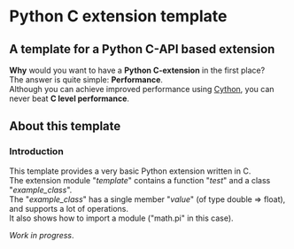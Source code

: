 # Python C extension template  
## A template for a Python C\-API based extension  
**Why** would you want to have a **Python C\-extension** in the first place?  
The answer is quite simple: **Performance**\.  
Although you can achieve improved performance using [Cython](http://cython.org/), you can never beat **C level performance**\.  
  
## About this template  
### Introduction  
This template provides a very basic Python extension written in C\.  
The extension module "*template*" contains a function "*test*" and a class "*example_class*"\.  
The "*example_class*" has a single member "*value*" \(of type double => float\),  and supports a lot of operations\.  
It also shows how to import a module \("math\.pi" in this case\)\.  
  
*Work in progress*\. 